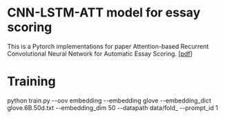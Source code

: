 # CNN-LSTM-ATT model for essay scoring
This is a Pytorch implementations for paper Attention-based Recurrent Convolutional Neural Network for Automatic Essay Scoring.
[[pdf](https://www.aclweb.org/anthology/K17-1017.pdf)]


# Training
python train.py --oov embedding --embedding glove --embedding_dict glove.6B.50d.txt --embedding_dim 50 --datapath data/fold_ --prompt_id 1
